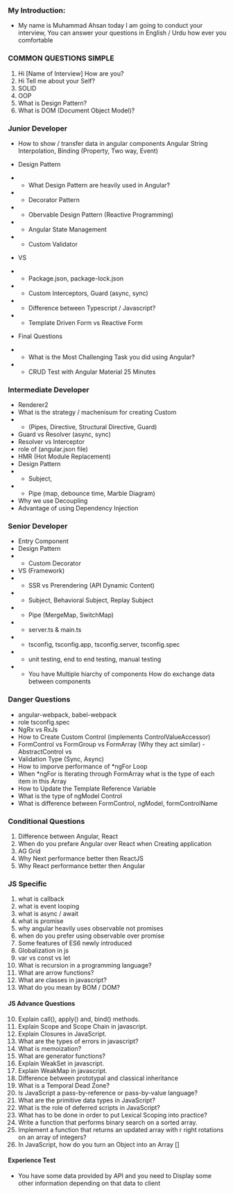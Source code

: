 ### My Introduction:
- My name is Muhammad Ahsan today I am going to conduct your interview, You can answer your questions in English / Urdu how ever you comfortable


### COMMON QUESTIONS SIMPLE
1. Hi [Name of Interview] How are you?
2. Hi Tell me about your Self?
3. SOLID
4. OOP
5. What is Design Pattern?
6. What is DOM (Document Object Model)?


### Junior Developer
- How to show / transfer data in angular components Angular String Interpolation, Binding (Property, Two way, Event)
- Design Pattern
- - What Design Pattern are heavily used in Angular?
- - Decorator Pattern
- - Obervable Design Pattern (Reactive Programming)
- - Angular State Management
- - Custom Validator
- VS
- - Package.json, package-lock.json
- - Custom Interceptors, Guard (async, sync)
- - Difference between Typescript / Javascript?
- - Template Driven Form vs Reactive Form

- Final Questions
- - What is the Most Challenging Task you did using Angular?
- - CRUD Test with Angular Material 25 Minutes



### Intermediate Developer
- Renderer2
- What is the strategy / machenisum for creating Custom 
- - (Pipes, Directive, Structural Directive, Guard)
- Guard vs Resolver (async, sync)
- Resolver vs Interceptor
- role of (angular.json file)
- HMR (Hot Module Replacement)
- Design Pattern
- - Subject, 
- - Pipe (map, debounce time, Marble Diagram)
- Why we use Decoupling 
- Advantage of using Dependency Injection


### Senior Developer
- Entry Component
- Design Pattern
- - Custom Decorator
- VS (Framework)
- - SSR vs Prerendering (API Dynamic Content)
- - Subject, Behavioral Subject, Replay Subject
- - Pipe (MergeMap, SwitchMap)
- - server.ts & main.ts
- - tsconfig, tsconfig.app, tsconfig.server, tsconfig.spec
- - unit testing, end to end testing, manual testing
- - You have Multiple hiarchy of components How do exchange data between components


### Danger Questions
- angular-webpack, babel-webpack
- role tsconfig.spec
- NgRx vs RxJs
- How to Create Custom Control (implements ControlValueAccessor)
- FormControl vs FormGroup vs FormArray (Why they act similar) - AbstractControl vs 
- Validation Type (Sync, Async)
- How to imporve performance of *ngFor Loop
- When *ngFor is Iterating through FormArray what is the type of each item in this Array
- How to Update the Template Reference Variable
- What is the type of ngModel Control
- What is difference between FormControl, ngModel, formControlName


### Conditional Questions
1. Difference between Angular, React
2. When do you prefare Angular over React when Creating application
3. AG Grid
4. Why Next performance better then ReactJS
5. Why React performance better then Angular

### JS Specific
1. what is callback
2. what is event looping
3. what is async / await
4. what is promise
5. why angular heavily uses observable not promises
6. when do you prefer using observable over promise
7. Some features of ES6 newly introduced
8. Globalization in js
9. var vs const vs let
15. What is recursion in a programming language?
17. What are arrow functions?
18. What are classes in javascript?
16. What do you mean by BOM / DOM?

#### JS Advance Questions
10. Explain call(), apply() and, bind() methods.
11. Explain Scope and Scope Chain in javascript.
12. Explain Closures in JavaScript.
13. What are the types of errors in javascript?
14. What is memoization?
19. What are generator functions?
20. Explain WeakSet in javascript.
21. Explain WeakMap in javascript.
22. Difference between prototypal and classical inheritance
23. What is a Temporal Dead Zone?
24. Is JavaScript a pass-by-reference or pass-by-value language?
25. What are the primitive data types in JavaScript?
26. What is the role of deferred scripts in JavaScript?
27. What has to be done in order to put Lexical Scoping into practice?
28. Write a function that performs binary search on a sorted array.
29. Implement a function that returns an updated array with r right rotations on an array of integers?
30. In JavaScript, how do you turn an Object into an Array []


#### Experience Test
- You have some data provided by API and you need to Display some other information depending on that data to client